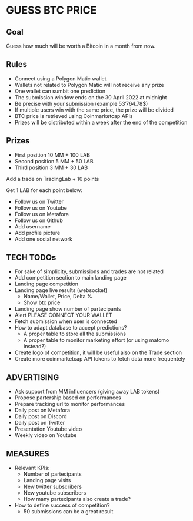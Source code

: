 # GUESS BTC PRICE

## Goal

Guess how much will be worth a Bitcoin in a month from now.

## Rules

- Connect using a Polygon Matic wallet
- Wallets not related to Polygon Matic will not receive any prize
- One wallet can sumbit one prediction
- The submission window ends on the 30 April 2022 at midnight
- Be precise with your submission (example 53’764.78$)
- If multiple users win with the same price, the prize will be divided
- BTC price is retrieved using Coinmarketcap APIs
- Prizes will be distributed within a week after the end of the competition

## Prizes

- First position 10 MM + 100 LAB
- Second position 5 MM + 50 LAB
- Third position 3 MM + 30 LAB

Add a trade on TradingLab + 10 points

Get 1 LAB for each point below:
- Follow us on Twitter
- Follow us on Youtube
- Follow us on Metafora
- Follow us on Github
- Add username
- Add profile picture
- Add one social network

## TECH TODOs

- For sake of simplicity, submissions and trades are not related
- Add competition section to main landing page
- Landing page competition
- Landing page live results (websocket)
  - Name/Wallet, Price, Delta %
  - Show btc price
- Landing page show number of partecipants
- Alert PLEASE CONNECT YOUR WALLET
- Fetch submission when user is connected
- How to adapt database to accept predictions?
  - A proper table to store all the submissions
  - A proper table to monitor marketing effort (or using matomo instead?)
- Create logo of competition, it will be useful also on the Trade section
- Create more coinmarketcap API tokens to fetch data more frequentely

## ADVERTISING

- Ask support from MM influencers (giving away LAB tokens)
- Propose partership based on performances
- Prepare tracking url to monitor performances
- Daily post on Metafora
- Daily post on Discord
- Daily post on Twitter
- Presentation Youtube video
- Weekly video on Youtube

## MEASURES

- Relevant KPIs:
  - Number of partecipants
  - Landing page visits
  - New twitter subscribers
  - New youtube subscribers
  - How many partecipants also create a trade?
- How to define success of competition?
  - 50 submissions can be a great result
